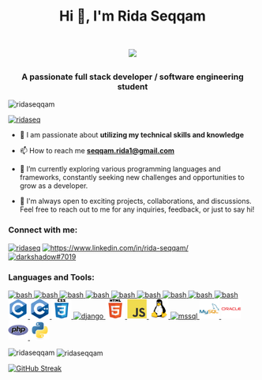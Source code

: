 <h1 align="center">Hi 👋, I'm Rida Seqqam</h1>
<h1 align="center">
  <img src="https://private-user-images.githubusercontent.com/122315165/422807292-f3384590-c8da-4f08-ade7-829f35763ec3.png?jwt=eyJhbGciOiJIUzI1NiIsInR5cCI6IkpXVCJ9.eyJpc3MiOiJnaXRodWIuY29tIiwiYXVkIjoicmF3LmdpdGh1YnVzZXJjb250ZW50LmNvbSIsImtleSI6ImtleTUiLCJleHAiOjE3NDE5NTk0OTcsIm5iZiI6MTc0MTk1OTE5NywicGF0aCI6Ii8xMjIzMTUxNjUvNDIyODA3MjkyLWYzMzg0NTkwLWM4ZGEtNGYwOC1hZGU3LTgyOWYzNTc2M2VjMy5wbmc_WC1BbXotQWxnb3JpdGhtPUFXUzQtSE1BQy1TSEEyNTYmWC1BbXotQ3JlZGVudGlhbD1BS0lBVkNPRFlMU0E1M1BRSzRaQSUyRjIwMjUwMzE0JTJGdXMtZWFzdC0xJTJGczMlMkZhd3M0X3JlcXVlc3QmWC1BbXotRGF0ZT0yMDI1MDMxNFQxMzMzMTdaJlgtQW16LUV4cGlyZXM9MzAwJlgtQW16LVNpZ25hdHVyZT0zMmZmY2ZiODJlMDBhMjdmNWVkMzRlZWY0OWI5ODYxNTM1N2U5OTNiODdmNzNiYjUyNDA3MDY4MzQ4NjAxMzU4JlgtQW16LVNpZ25lZEhlYWRlcnM9aG9zdCJ9.IYvgqIssqDJ-49Y73MMyyKnPV-sukDtXk0V6pAWcKjU" width="150">
</h1>


<h3 align="center">A passionate full stack developer / software engineering student</h3>

<p align="left"> <img src="https://komarev.com/ghpvc/?username=RIDASEQQAM&label=Profile%20views&color=0e75b6&style=flat" alt="ridaseqqam" /> </p>

<p align="left"> <a href="https://twitter.com/ridaseq" target="blank"><img src="https://img.shields.io/twitter/follow/ridaseq?logo=twitter&style=for-the-badge" alt="ridaseq" /></a> </p>

- 🌱 I am passionate about **utilizing my technical skills and knowledge**

- 📫 How to reach me **seqqam.rida1@gmail.com**

- 🔭 I’m currently exploring various programming languages and frameworks, constantly seeking new challenges and opportunities to grow as a developer.

- 🤝 I'm always open to exciting projects, collaborations, and discussions. Feel free to reach out to me for any inquiries, feedback, or just to say hi!


<h3 align="left">Connect with me:</h3>
<p align="left">
<a href="https://twitter.com/ridaseq" target="blank"><img align="center" src="https://raw.githubusercontent.com/rahuldkjain/github-profile-readme-generator/master/src/images/icons/Social/twitter.svg" alt="ridaseq" height="30" width="40" /></a>
<a href="https://www.linkedin.com/in/rida-seqqam/" target="blank"><img align="center" src="https://raw.githubusercontent.com/rahuldkjain/github-profile-readme-generator/master/src/images/icons/Social/linked-in-alt.svg" alt="https://www.linkedin.com/in/rida-seqqam/" height="30" width="40" /></a>
<a href="https://discord.gg/darkshadow#7019" target="blank"><img align="center" src="https://raw.githubusercontent.com/rahuldkjain/github-profile-readme-generator/master/src/images/icons/Social/discord.svg" alt="darkshadow#7019" height="30" width="40" /></a>
</p>

<h3 align="left">Languages and Tools:</h3>
<p align="left"> <a href="https://www.gnu.org/software/bash/" target="_blank" rel="noreferrer"> <img src="https://www.vectorlogo.zone/logos/angular/angular-icon.svg" alt="bash" width="40" height="40"/> </a>
<a href="https://www.gnu.org/software/bash/" target="_blank" rel="noreferrer"> <img src="https://www.vectorlogo.zone/logos/apache_maven/apache_maven-ar21~bgwhite.svg" alt="bash" width="40" height="40"/> </a>
<a href="https://www.gnu.org/software/bash/" target="_blank" rel="noreferrer"> <img src="https://www.vectorlogo.zone/logos/springio/springio-icon.svg" alt="bash" width="40" height="40"/> </a>
<a href="https://www.gnu.org/software/bash/" target="_blank" rel="noreferrer"> <img src="https://www.vectorlogo.zone/logos/java/java-icon.svg" alt="bash" width="40" height="40"/> </a>
<a href="https://www.gnu.org/software/bash/" target="_blank" rel="noreferrer"> <img src="https://www.vectorlogo.zone/logos/gitlab/gitlab-icon.svg" alt="bash" width="40" height="40"/> </a>
<a href="https://www.gnu.org/software/bash/" target="_blank" rel="noreferrer"> <img src="https://www.vectorlogo.zone/logos/jenkins/jenkins-icon.svg" alt="bash" width="40" height="40"/> </a>
<a href="https://www.gnu.org/software/bash/" target="_blank" rel="noreferrer"> <img src="https://www.vectorlogo.zone/logos/git-scm/git-scm-icon.svg" alt="bash" width="40" height="40"/> </a>
<a href="https://www.gnu.org/software/bash/" target="_blank" rel="noreferrer"> <img src="https://www.vectorlogo.zone/logos/atlassian_jira/atlassian_jira-icon.svg" alt="bash" width="40" height="40"/> </a>
<a href="https://www.gnu.org/software/bash/" target="_blank" rel="noreferrer"> <img src="https://www.vectorlogo.zone/logos/docker/docker-icon.svg" alt="bash" width="40" height="40"/> </a> <a href="https://www.cprogramming.com/" target="_blank" rel="noreferrer"> <img src="https://raw.githubusercontent.com/devicons/devicon/master/icons/c/c-original.svg" alt="c" width="40" height="40"/> </a> <a href="https://www.w3schools.com/cpp/" target="_blank" rel="noreferrer"> <img src="https://raw.githubusercontent.com/devicons/devicon/master/icons/cplusplus/cplusplus-original.svg" alt="cplusplus" width="40" height="40"/> </a> <a href="https://www.w3schools.com/css/" target="_blank" rel="noreferrer"> <img src="https://raw.githubusercontent.com/devicons/devicon/master/icons/css3/css3-original-wordmark.svg" alt="css3" width="40" height="40"/> </a> <a href="https://www.djangoproject.com/" target="_blank" rel="noreferrer"> <img src="https://cdn.worldvectorlogo.com/logos/django.svg" alt="django" width="40" height="40"/> </a> <a href="https://www.w3.org/html/" target="_blank" rel="noreferrer"> <img src="https://raw.githubusercontent.com/devicons/devicon/master/icons/html5/html5-original-wordmark.svg" alt="html5" width="40" height="40"/> </a> <a href="https://developer.mozilla.org/en-US/docs/Web/JavaScript" target="_blank" rel="noreferrer"> <img src="https://raw.githubusercontent.com/devicons/devicon/master/icons/javascript/javascript-original.svg" alt="javascript" width="40" height="40"/> </a> <a href="https://www.linux.org/" target="_blank" rel="noreferrer"> <img src="https://raw.githubusercontent.com/devicons/devicon/master/icons/linux/linux-original.svg" alt="linux" width="40" height="40"/> </a> <a href="https://www.microsoft.com/en-us/sql-server" target="_blank" rel="noreferrer"> <img src="https://www.svgrepo.com/show/303229/microsoft-sql-server-logo.svg" alt="mssql" width="40" height="40"/> </a> <a href="https://www.mysql.com/" target="_blank" rel="noreferrer"> <img src="https://raw.githubusercontent.com/devicons/devicon/master/icons/mysql/mysql-original-wordmark.svg" alt="mysql" width="40" height="40"/> </a> <a href="https://www.oracle.com/" target="_blank" rel="noreferrer"> <img src="https://raw.githubusercontent.com/devicons/devicon/master/icons/oracle/oracle-original.svg" alt="oracle" width="40" height="40"/> </a> <a href="https://www.php.net" target="_blank" rel="noreferrer"> <img src="https://raw.githubusercontent.com/devicons/devicon/master/icons/php/php-original.svg" alt="php" width="40" height="40"/> </a> <a href="https://www.python.org" target="_blank" rel="noreferrer"> <img src="https://raw.githubusercontent.com/devicons/devicon/master/icons/python/python-original.svg" alt="python" width="40" height="40"/> </a> </p>

<p><img align="left" src="https://github-readme-stats.vercel.app/api/top-langs?username=RIDASEQQAM&show_icons=true&locale=en&layout=compact" alt="ridaseqqam" /></p>

<p>&nbsp;<img align="center" src="https://github-readme-stats.vercel.app/api?username=RIDASEQQAM&show_icons=true&locale=en" alt="ridaseqqam" /></p>

<p><a href="https://git.io/streak-stats"><img src="https://github-readme-streak-stats.herokuapp.com?user=RIDASEQQAM" alt="GitHub Streak" /></a></p>
